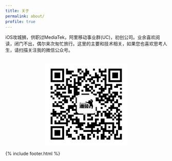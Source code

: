 ```yaml
---
title: 关于
permalink: about/
profile: true
---
```

iOS攻城狮，供职过MediaTek，阿里移动事业群(UC)，初创公司。业余喜欢阅读，闭门不出，偶尔来次匆忙旅行。这里的主要和技术相关，如果您也喜欢思考人生，请扫描关注我的微信公众号。
<br><br>
<div align="center">
	<img src="https://raw.githubusercontent.com/hncoder/hncoder.github.io/master/assets/images/qrcode_for_hncoder.jpg" style="margin: 0 auto;">
</div>


{% include footer.html %}
